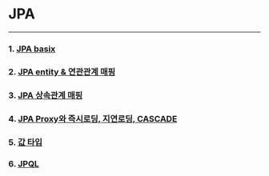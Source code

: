 # JPA

----

### 1. [JPA basix](readme/README1.md)
### 2. [JPA entity & 연관관계 매핑](readme/README2.md)
### 3. [JPA 상속관계 매핑](readme/README3.md)
### 4. [JPA Proxy와 즉시로딩, 지연로딩, CASCADE](readme/README4.md)
### 5. [값 타입](readme/README5.md)
### 6. [JPQL](readme/README6.md)
